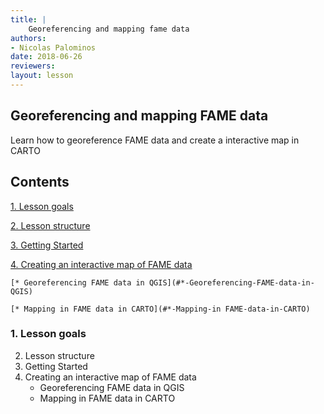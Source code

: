 ```yaml
---
title: |
    Georeferencing and mapping fame data
authors:
- Nicolas Palominos
date: 2018-06-26
reviewers:
layout: lesson
---
```


## Georeferencing and mapping FAME data

Learn how to georeference FAME data and create a interactive map in CARTO

## Contents

[1. Lesson goals](#1.-Lesson-goals)

[2. Lesson structure](#2.-Lesson-structure)

[3. Getting Started](#3.-Getting-Started)

[4. Creating an interactive map of FAME data](#4.-Creating-an-interactive-map-of-FAME-data)

    [* Georeferencing FAME data in QGIS](#*-Georeferencing-FAME-data-in-QGIS)
    
    [* Mapping in FAME data in CARTO](#*-Mapping-in FAME-data-in-CARTO)


### 1. Lesson goals



2. Lesson structure
3. Getting Started
4. Creating an interactive map of FAME data
    * Georeferencing FAME data in QGIS
    * Mapping in FAME data in CARTO

